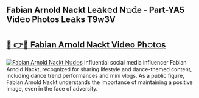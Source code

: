 ## Fabian Arnold Nackt Le𝚊k𝚎d N𝚞𝚍e - Part-YA5 Vid𝚎o Photos Le𝚊ks T9w3V

# <h2><a href="http://fb75kd.evod.top/?m=Fabian+Arnold+Nackt">🔗 👉🔴 Fabian Arnold Nackt Vid𝚎o Ph𝚘t𝚘s</a></h2>

[![Fabian Arnold Nackt N𝚞d𝚎s](https://i.imgur.com/8V9OHl7.gif)](http://fb75kd.evod.top/?m=Fabian+Arnold+Nackt)
Influential social media influencer Fabian Arnold Nackt, recognized for sharing lifestyle and dance-themed content, including dance trend performances and mini vlogs. As a public figure, Fabian Arnold Nackt understands the importance of maintaining a positive image, even in the face of adversity. 

